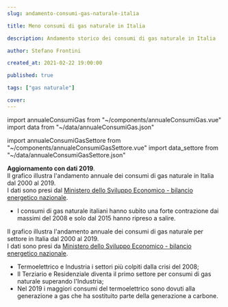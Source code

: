 ```yaml
---
slug: andamento-consumi-gas-naturale-italia

title: Meno consumi di gas naturale in Italia

description: Andamento storico dei consumi di gas naturale in Italia

author: Stefano Frontini

created_at: 2021-02-22 19:00:00

published: true

tags: ["gas naturale"]

cover:
---
```


import annualeConsumiGas from "~/components/annualeConsumiGas.vue"
import data from "~/data/annualeConsumiGas.json"

import annualeConsumiGasSettore from "~/components/annualeConsumiGasSettore.vue"
import data_settore from "~/data/annualeConsumiGasSettore.json"

<annualeConsumiGas title="Andamento storico dei consumi di gas naturale in Italia" xKey="Anno"
            y1Key="Miliardi di metri cubi"
            :data="data"
            />

<strong>Aggiornamento con dati 2019</strong>.<br />
Il grafico illustra l'andamento annuale dei consumi di gas naturale in Italia dal 2000 al 2019. <br />
I dati sono presi dal [Ministero dello Sviluppo Economico - bilancio energetico nazionale](https://dgsaie.mise.gov.it/ben.php).

- I consumi di gas naturale italiani hanno subìto una forte contrazione dai massimi del 2008 e solo dal 2015 hanno ripreso a salire.

<annualeConsumiGasSettore title="Andamento storico dei consumi di gas naturale in Italia per settore" xKey="Anno"
            y1Key="Industria"
            y2Key="Residenziale e Terziario"
            y3Key="Termoelettrico"
            y4Key="Altro"
            :data="data_settore"
            />

Il grafico illustra l'andamento annuale dei consumi di gas naturale per settore in Italia dal 2000 al 2019. <br />
I dati sono presi da [Ministero dello Sviluppo Economico - bilancio energetico nazionale](https://dgsaie.mise.gov.it/ben.php).

- Termoelettrico e Industria i settori più colpiti dalla crisi del 2008;
- Il Terziario e Residenziale diventa il primo settore per consumi di gas naturale superando l'Industria;
- Nel 2019 i maggiori consumi del termoelettrico sono dovuti alla generazione a gas che ha sostituito parte della generazione a carbone.
